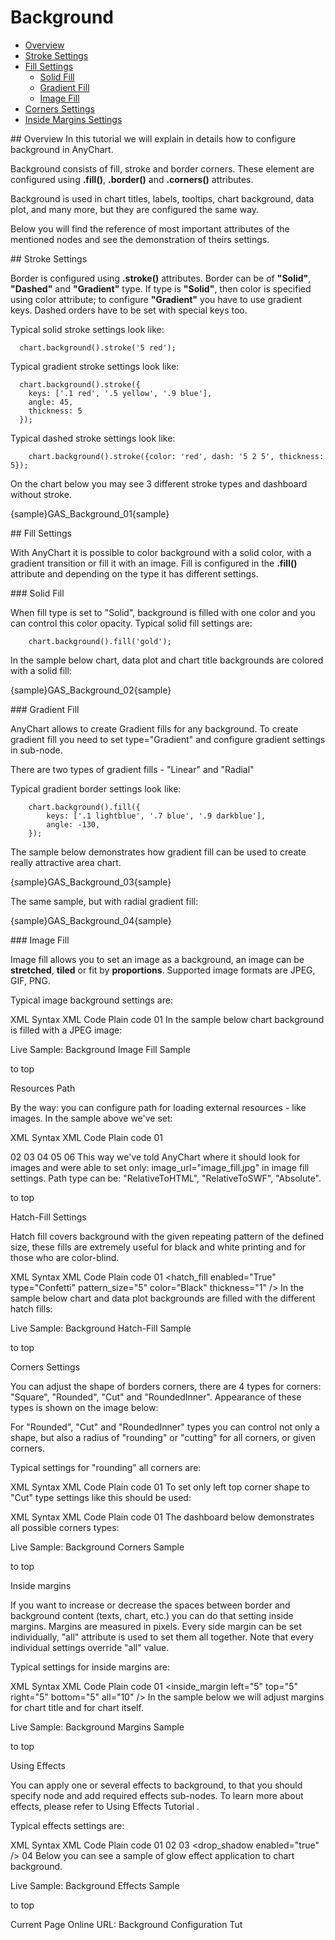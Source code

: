 # Background                                                                                 
                                                                                    
* [Overview](#overview)                                      
* [Stroke Settings](#stroke)                                 
* [Fill Settings](#fill)
  * [Solid Fill](#solid-fill)         
  * [Gradient Fill](#gradient-fill)                  
  * [Image Fill](#image-fill)                           
* [Corners Settings](#corners)                                
* [Inside Margins Settings](#margins)                          
                                                           
<a name="overview"/>
## Overview
In this tutorial we will explain in details how to configure background in AnyChart.

Background consists of fill, stroke and border corners. These element are configured using **.fill()**, **.border()** and **.corners()** attributes.

Background is used in chart titles, labels, tooltips, chart background, data plot, and many more, but they are configured the same way.

Below you will find the reference of most important attributes of the mentioned nodes and see the demonstration of theirs settings.

<a name="stroke"/>
## Stroke Settings

Border is configured using **.stroke()** attributes. Border can be of **"Solid"**, **"Dashed"** and **"Gradient"** type. If type is **"Solid"**, then color is specified using color attribute; to configure **"Gradient"** you have to use gradient keys. Dashed orders have to be set with special keys too.

Typical solid stroke settings look like:

```
  chart.background().stroke('5 red');
```
Typical gradient stroke settings look like:
```
  chart.background().stroke({
    keys: ['.1 red', '.5 yellow', '.9 blue'],
    angle: 45,
    thickness: 5
  });
```
Typical dashed stroke settings look like:
```
    chart.background().stroke({color: 'red', dash: '5 2 5', thickness: 5});
```

On the chart below you may see 3 different stroke types and dashboard without stroke.

{sample}GAS\_Background\_01{sample}

<a name="fill"/>
## Fill Settings

With AnyChart it is possible to color background with a solid color, with a gradient transition or fill it with an image. Fill is configured in the **.fill()** attribute and depending on the type it has different settings.

<a name="solid-fill"/>
### Solid Fill

When fill type is set to "Solid", background is filled with one color and you can control this color opacity.<!-- Colors can be defined with any of the methods described in [Linl in need]]Color management tutorial[/link].--> Typical solid fill settings are:

```
    chart.background().fill('gold');
```

In the sample below chart, data plot and chart title backgrounds are colored with a solid fill:

{sample}GAS\_Background\_02{sample}

<a name="gradient-fill"/>
### Gradient Fill

AnyChart allows to create Gradient fills for any background. To create gradient fill you need to set type="Gradient" and configure gradient settings in <gradient> sub-node.

There are two types of gradient fills - "Linear" and "Radial"

Typical gradient border settings look like:

``` 
    chart.background().fill({
        keys: ['.1 lightblue', '.7 blue', '.9 darkblue'],
        angle: -130,
    });
```
The sample below demonstrates how gradient fill can be used to create really attractive area chart.

{sample}GAS\_Background\_03{sample}

The same sample, but with radial gradient fill:

{sample}GAS\_Background\_04{sample}

<a name="image-fill"/>
### Image Fill

Image fill allows you to set an image as a background, an image can be **stretched**, **tiled** or fit by **proportions**. Supported image formats are JPEG, GIF, PNG.

Typical image background settings are:

XML Syntax
XML Code
Plain code
01
<fill enabled="True" type="Image" image_url="sample.jpg" image_mode="Tile" />
In the sample below chart background is filled with a JPEG image:

Live Sample:  Background Image Fill Sample

to top

Resources Path

By the way: you can configure path for loading external resources - like images. In the sample above we've set:

XML Syntax
XML Code
Plain code
01
<?xml version="1.0" encoding="UTF-8"?>
02
<anychart>
03
  <settings>
04
    <resources path="../img/" path_type="relativeToSWF" />
05
  </settings>
06
</anychart>
This way we've told AnyChart where it should look for images and were able to set only: image_url="image_fill.jpg" in image fill settings. Path type can be: "RelativeToHTML", "RelativeToSWF", "Absolute".

to top

Hatch-Fill Settings

Hatch fill covers background with the given repeating pattern of the defined size, these fills are extremely useful for black and white printing and for those who are color-blind.

XML Syntax
XML Code
Plain code
01
<hatch_fill enabled="True" type="Confetti" pattern_size="5" color="Black" thickness="1" />
In the sample below chart and data plot backgrounds are filled with the different hatch fills:

Live Sample:  Background Hatch-Fill Sample

to top

Corners Settings

You can adjust the shape of borders corners, there are 4 types for corners: "Square", "Rounded", "Cut" and "RoundedInner". Appearance of these types is shown on the image below:



For "Rounded", "Cut" and "RoundedInner" types you can control not only a shape, but also a radius of "rounding" or "cutting" for all corners, or given corners.

Typical settings for "rounding" all corners are:

XML Syntax
XML Code
Plain code
01
<corners type="Rounded" all="10" />
To set only left top corner shape to "Cut" type settings like this should be used:

XML Syntax
XML Code
Plain code
01
<corners type="Cut" all="0" left_top="10" />
The dashboard below demonstrates all possible corners types:

Live Sample:  Background Corners Sample

to top

Inside margins

If you want to increase or decrease the spaces between border and background content (texts, chart, etc.) you can do that setting inside margins. Margins are measured in pixels. Every side margin can be set individually, "all" attribute is used to set them all together. Note that every individual settings override "all" value.

Typical settings for inside margins are:

XML Syntax
XML Code
Plain code
01
<inside_margin left="5" top="5" right="5" bottom="5" all="10" />
In the sample below we will adjust margins for chart title and for chart itself.

Live Sample:  Background Margins Sample

to top

Using Effects

You can apply one or several effects to background, to that you should specify <effects> node and add required effects sub-nodes. To learn more about effects, please refer to Using Effects Tutorial .

Typical effects settings are:

XML Syntax
XML Code
Plain code
01
<effects>
02
  <glow enabled="true" color="Red" blur_x="20" blur_y="20" opacity="0.5" />
03
  <drop_shadow enabled="true" />
04
</effects>
Below you can see a sample of glow effect application to chart background.

Live Sample:  Background Effects Sample

to top

Current Page Online URL: Background Configuration Tut